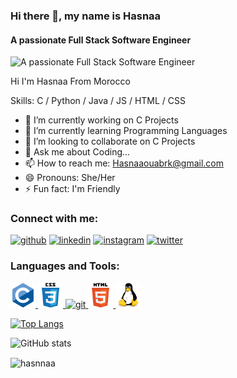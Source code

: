 ### Hi there 👋, my name is Hasnaa
#### A passionate Full Stack Software Engineer
![A passionate Full Stack Software Engineer](https://i.pinimg.com/originals/f5/36/01/f53601133f236d1cb167ac19f05a3d60.gif)

Hi I'm Hasnaa From Morocco

Skills: C / Python / Java / JS / HTML / CSS

- 🔭 I’m currently working on C Projects 
- 🌱 I’m currently learning Programming Languages 
- 👯 I’m looking to collaborate on C Projects 
- 💬 Ask me about Coding... 
- 📫 How to reach me: Hasnaaouabrk@gmail.com 
- 😄 Pronouns: She/Her 
- ⚡ Fun fact: I'm Friendly 

<p align="right"  width="40" height="40" <img src="https://i.pinimg.com/originals/77/a2/71/77a2719a5f9ade27941c879ae3c7bca9.gif"/></p> 

<h3 align="left">Connect with me:</h3>
<p align="left">
  
[<img src='https://cdn.jsdelivr.net/npm/simple-icons@3.0.1/icons/github.svg' alt='github' height='40'>](https://github.com/Hasnnaa)  [<img src='https://cdn.jsdelivr.net/npm/simple-icons@3.0.1/icons/linkedin.svg' alt='linkedin' height='40'>](https://www.linkedin.com/in/https://www.linkedin.com/in/hasnaa-ouabrk-2a852224b//)  [<img src='https://cdn.jsdelivr.net/npm/simple-icons@3.0.1/icons/instagram.svg' alt='instagram' height='40'>](https://www.instagram.com/naa_77h/)  [<img src='https://cdn.jsdelivr.net/npm/simple-icons@3.0.1/icons/twitter.svg' alt='twitter' height='40'>](https://twitter.com/hasnnaa127)  


<h3 align="left">Languages and Tools:</h3>
<p align="left"> <a href="https://www.cprogramming.com/" target="_blank" rel="noreferrer"> <img src="https://raw.githubusercontent.com/devicons/devicon/master/icons/c/c-original.svg" alt="c" width="40" height="40"/> </a> <a href="https://www.w3schools.com/css/" target="_blank" rel="noreferrer"> <img src="https://raw.githubusercontent.com/devicons/devicon/master/icons/css3/css3-original-wordmark.svg" alt="css3" width="40" height="40"/> </a> <a href="https://git-scm.com/" target="_blank" rel="noreferrer"> <img src="https://www.vectorlogo.zone/logos/git-scm/git-scm-icon.svg" alt="git" width="40" height="40"/> </a> <a href="https://www.w3.org/html/" target="_blank" rel="noreferrer"> <img src="https://raw.githubusercontent.com/devicons/devicon/master/icons/html5/html5-original-wordmark.svg" alt="html5" width="40" height="40"/> </a> <a href="https://www.linux.org/" target="_blank" rel="noreferrer"> <img src="https://raw.githubusercontent.com/devicons/devicon/master/icons/linux/linux-original.svg" alt="linux" width="40" height="40"/> </a> </p>

[![Top Langs](https://github-readme-stats.vercel.app/api/top-langs/?username=Hasnnaa)](https://github.com/anuraghazra/github-readme-stats)

![GitHub stats](https://github-readme-stats.vercel.app/api?username=Hasnnaa&show_icons=true&count_private=true)  

<p><img align="center" src="https://github-readme-streak-stats.herokuapp.com/?user=hasnnaa&" alt="hasnnaa" /></p>
